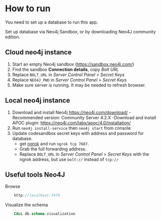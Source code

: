 # How to run

You need to set up a database to run this app.

Set up database via Neo4j Sandbox, or by downloading Neo4J community edition.

## Cloud neo4j instance

1. Start an empty Neo4j sandbox (https://sandbox.neo4j.com/)
2. Find the sandbox **Connection details**, copy _Bolt URL_
3. Replace `BOLT_URL` in _Server Control Panel_ > _Secret Keys_
4. Replace `NEO4J_PWD` in _Server Control Panel_ > _Secret Keys_
5. Make sure server is running. It may be needed to refresh browser.

## Local neo4j instance

1. Download and install Neo4j https://neo4j.com/download/
   -Recommended version: Community Server 4.2.X
   -Download and install APOC plugin: https://neo4j.com/labs/apoc/4.0/installation/
2. Run `neo4j install-service` then `neo4j start` from console
3. Update codesandbox secret keys with address and password for database.
   - get [ngrok](https://ngrok.com) and run `ngrok tcp 7687`.
   - Grab the full forwarding address.
   - Replace `BOLT_URL` in _Server Control Panel_ > _Secret Keys_ with the ngrok address, but use `bolt://` instead of `tcp://`

## Useful tools Neo4J

Browse

```SCSS
    http://localhost:7474
```

Visualize the schema

```SQL
    CALL db.schema.visualization
```
